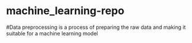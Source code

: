 # machine_learning-repo
#Data preprocessing is a process of preparing the raw data and making it suitable for a machine learning model

